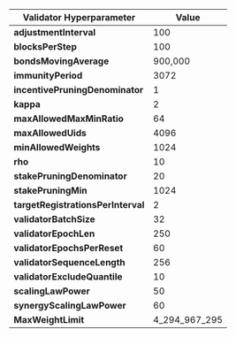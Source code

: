 | **Validator Hyperparameter**       | **Value**            |
|------------------------------------|----------------------|
| **adjustmentInterval**             | 100                  |
| **blocksPerStep**                  | 100                  |
| **bondsMovingAverage**             | 900,000              |
| **immunityPeriod**                 | 3072                 |
| **incentivePruningDenominator**    | 1                    |
| **kappa**                          | 2                    |
| **maxAllowedMaxMinRatio**          | 64                   |
| **maxAllowedUids**                 | 4096                 |
| **minAllowedWeights**              | 1024                 |
| **rho**                            | 10                   |
| **stakePruningDenominator**        | 20                   |
| **stakePruningMin**                | 1024                 |
| **targetRegistrationsPerInterval** | 2                    |
| **validatorBatchSize**             | 32                   |
| **validatorEpochLen**              | 250                  |
| **validatorEpochsPerReset**        | 60                   |
| **validatorSequenceLength**        | 256                  |
| **validatorExcludeQuantile**       | 10                   |
| **scalingLawPower**                | 50                   |
| **synergyScalingLawPower**         | 60                   |
| **MaxWeightLimit**                 | 4_294_967_295        |
